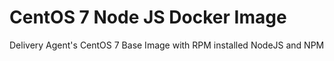 # CentOS 7 Node JS Docker Image
Delivery Agent's CentOS 7 Base Image with RPM installed NodeJS and NPM
